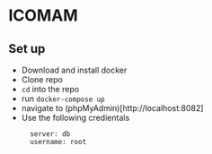 # ICOMAM

## Set up

- Download and install docker
- Clone repo
- `cd` into the repo
- run `docker-compose up`
- navigate to (phpMyAdmin)[http://localhost:8082]
- Use the following credientals
  ```
    server: db
    username: root
    ```

